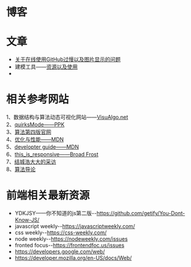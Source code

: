 # 博客

# 文章
- [关于在线使用GitHub过慢以及图片显示的问题](./others/关于github_项目图片.md)
- 建模工具——[资源以及使用](./others/建模工具.md)
- 

# 相关参考网站
1、数据结构与算法动态可视化网站——[VisuAlgo.net](https://visualgo.net/zh)  
2、[quirksMode——PPK](https://www.quirksmode.org/)   
3、[算法第四版官网](https://algs4.cs.princeton.edu/home/)   
4、[优化与性能——MDN](https://developer.mozilla.org/zh-CN/docs/Web/Guide/Performance)  
5、[developter guide——MDN](https://developer.mozilla.org/en-US/docs/Web/Guide)  
6、[this_is_responsive——Broad Frost](http://bradfrost.github.io/this-is-responsive/)  
7、[结城浩大大的采访](https://www.ituring.com.cn/article/216181)  
8、[算法导论]()


# 前端相关最新资源
- YDKJSY——你不知道的js第二版--<https://github.com/getify/You-Dont-Know-JS/>
- javascript weekly--<https://javascriptweekly.com/>
- css weekly--<https://css-weekly.com/>
- node weekly--<https://nodeweekly.com/issues>
- fronted focus--<https://frontendfoc.us/issues>
- <https://developers.google.com/web/>
- <https://developer.mozilla.org/en-US/docs/Web/>